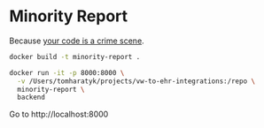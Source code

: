 # Minority Report

Because [your code is a crime scene](https://www.adamtornhill.com/articles/crimescene/codeascrimescene.htm).

```sh
docker build -t minority-report .
```

```sh
docker run -it -p 8000:8000 \
  -v /Users/tomharatyk/projects/vw-to-ehr-integrations:/repo \
  minority-report \
  backend
```

Go to http://localhost:8000